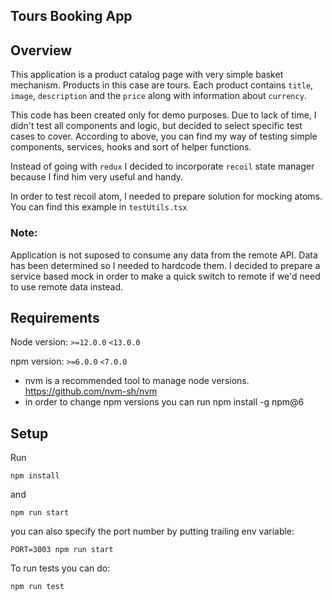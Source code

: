 Tours Booking App
---

## Overview
This application is a product catalog page with very simple basket mechanism.
Products in this case are tours. Each product contains `title`, `image`, `description` and the `price` along with information about `currency`.

This code has been created only for demo purposes.
Due to lack of time, I didn't test all components and logic, but decided to select specific test cases to cover.
According to above, you can find my way of testing simple components, services, hooks and sort of helper functions.

Instead of going with `redux` I decided to incorporate `recoil` state manager because I find him very useful and handy.

In order to test recoil atom, I needed to prepare solution for mocking atoms. You can find this example in `testUtils.tsx`

### Note:
Application is not suposed to consume any data from the remote API. Data has been determined so I needed to hardcode them. I decided to prepare a service based mock in order to make a quick switch to remote if we'd need to use remote data instead.

## Requirements

Node version: `>=12.0.0` `<13.0.0`

npm version: `>=6.0.0` `<7.0.0`

* nvm is a recommended tool to manage node versions. https://github.com/nvm-sh/nvm
* in order to change npm versions you can run npm install -g npm@6


## Setup

Run

```
npm install
```

and

```
npm run start
```

you can also specify the port number by putting trailing env variable:

```
PORT=3003 npm run start
```

To run tests you can do:

```
npm run test
```
